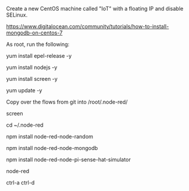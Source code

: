 
Create a new CentOS machine called "IoT" with a floating IP and disable SELinux.

https://www.digitalocean.com/community/tutorials/how-to-install-mongodb-on-centos-7

As root, run the following:

yum install epel-release -y

yum install nodejs -y

yum install screen -y

yum update -y

Copy over the flows from git into /root/.node-red/

screen

cd ~/.node-red

npm install node-red-node-random

npm install node-red-node-mongodb

npm install node-red-node-pi-sense-hat-simulator

node-red

ctrl-a ctrl-d
